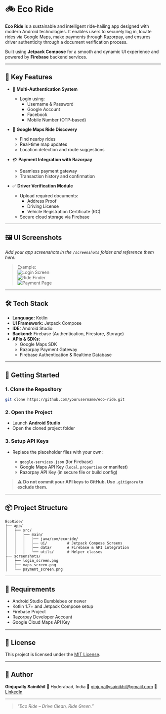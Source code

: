 
# 🚲 Eco Ride

**Eco Ride** is a sustainable and intelligent ride-hailing app designed with modern Android technologies. It enables users to securely log in, locate rides via Google Maps, make payments through Razorpay, and ensures driver authenticity through a document verification process.

Built using **Jetpack Compose** for a smooth and dynamic UI experience and powered by **Firebase** backend services.

---

## 🌟 Key Features

- 🔐 **Multi-Authentication System**
  - Login using:
    - Username & Password
    - Google Account
    - Facebook
    - Mobile Number (OTP-based)

- 📍 **Google Maps Ride Discovery**
  - Find nearby rides
  - Real-time map updates
  - Location detection and route suggestions

- 💳 **Payment Integration with Razorpay**
  - Seamless payment gateway
  - Transaction history and confirmation

- ✅ **Driver Verification Module**
  - Upload required documents:
    - Address Proof
    - Driving License
    - Vehicle Registration Certificate (RC)
  - Secure cloud storage via Firebase

---

## 🖼️ UI Screenshots

_Add your app screenshots in the `/screenshots` folder and reference them here:_

> Example:  
> ![Login Screen]([./screenshots/login_screen.png](https://github.com/sainikhil131/Eco-Ride/blob/main/01.jpg))  
> ![Ride Finder](./screenshots/maps_screen.png)  
> ![Payment Page](./screenshots/payment_screen.png)

---

## 🛠️ Tech Stack

- **Language:** Kotlin
- **UI Framework:** Jetpack Compose
- **IDE:** Android Studio
- **Backend:** Firebase (Authentication, Firestore, Storage)
- **APIs & SDKs:**
  - Google Maps SDK
  - Razorpay Payment Gateway
  - Firebase Authentication & Realtime Database

---

## 🚀 Getting Started

### 1. Clone the Repository

```bash
git clone https://github.com/yourusername/eco-ride.git
````

### 2. Open the Project

* Launch **Android Studio**
* Open the cloned project folder

### 3. Setup API Keys

* Replace the placeholder files with your own:

  * `google-services.json` (for Firebase)
  * Google Maps API Key (`local.properties` or manifest)
  * Razorpay API Key (in secure file or build config)

> ⚠️ **Do not commit your API keys to GitHub. Use `.gitignore` to exclude them.**

---

## 📦 Project Structure

```
EcoRide/
├── app/
│   ├── src/
│   │   ├── main/
│   │   │   ├── java/com/ecoride/
│   │   │   ├── ui/         # Jetpack Compose Screens
│   │   │   ├── data/       # Firebase & API integration
│   │   │   └── utils/      # Helper classes
├── screenshots/
│   ├── login_screen.png
│   ├── maps_screen.png
│   └── payment_screen.png
```

---

## 🧾 Requirements

* Android Studio Bumblebee or newer
* Kotlin 1.7+ and Jetpack Compose setup
* Firebase Project
* Razorpay Developer Account
* Google Cloud Maps API Key

---

## 📄 License

This project is licensed under the [MIT License](LICENSE).

---

## 👤 Author

**Ginjupally Sainikhil**
📍 Hyderabad, India
📧 [ginjupallysainikhil@gmaiil.com](mailto:ginjuallysainikhil@gmail.com)
🔗 [LinkedIn](https://www.linkedin.com/in/ginjupallysainikhil/)


---

> *“Eco Ride – Drive Clean, Ride Green.”*

```

